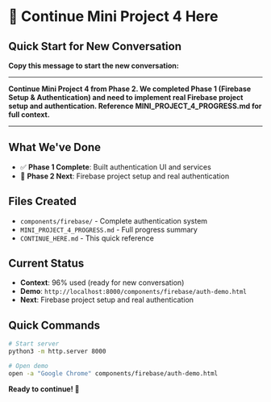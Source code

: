 # 🚀 Continue Mini Project 4 Here

## **Quick Start for New Conversation**

**Copy this message to start the new conversation:**

---

**Continue Mini Project 4 from Phase 2. We completed Phase 1 (Firebase Setup & Authentication) and need to implement real Firebase project setup and authentication. Reference MINI_PROJECT_4_PROGRESS.md for full context.**

---

## **What We've Done**
- ✅ **Phase 1 Complete**: Built authentication UI and services
- 🔄 **Phase 2 Next**: Firebase project setup and real authentication

## **Files Created**
- `components/firebase/` - Complete authentication system
- `MINI_PROJECT_4_PROGRESS.md` - Full progress summary
- `CONTINUE_HERE.md` - This quick reference

## **Current Status**
- **Context**: 96% used (ready for new conversation)
- **Demo**: `http://localhost:8000/components/firebase/auth-demo.html`
- **Next**: Firebase project setup and real authentication

## **Quick Commands**
```bash
# Start server
python3 -m http.server 8000

# Open demo
open -a "Google Chrome" components/firebase/auth-demo.html
```

**Ready to continue! 🎉**
